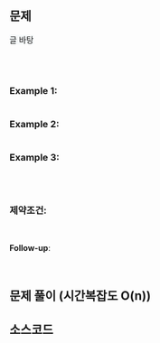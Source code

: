 ## 문제
<span style='background-color:#f6f9fa'> 글 바탕 </span>

<br>
<br>

### Example 1:
~~~

~~~

### Example 2:
~~~

~~~

### Example 3:
~~~

~~~

<br>

### 제약조건:

<br>

<b>Follow-up</b>: 

<br>

## 문제 풀이 (시간복잡도 O(n))

## 소스코드
~~~

~~~
